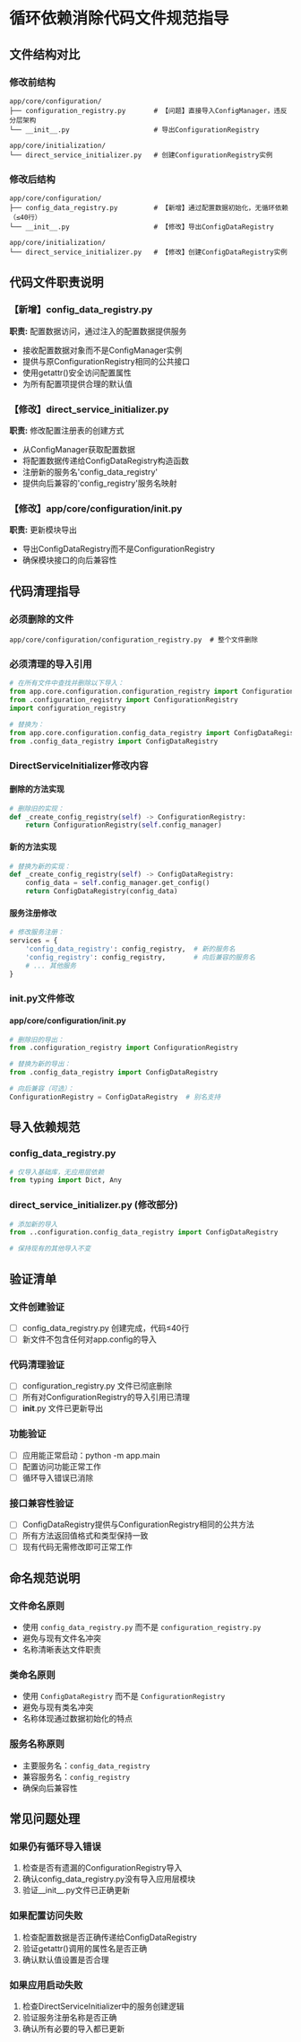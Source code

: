 # 循环依赖消除代码文件规范指导

## 文件结构对比

### 修改前结构
```
app/core/configuration/
├── configuration_registry.py       # 【问题】直接导入ConfigManager，违反分层架构
└── __init__.py                     # 导出ConfigurationRegistry

app/core/initialization/
└── direct_service_initializer.py   # 创建ConfigurationRegistry实例
```

### 修改后结构
```
app/core/configuration/
├── config_data_registry.py         # 【新增】通过配置数据初始化，无循环依赖（≤40行）
└── __init__.py                     # 【修改】导出ConfigDataRegistry

app/core/initialization/
└── direct_service_initializer.py   # 【修改】创建ConfigDataRegistry实例
```

## 代码文件职责说明

### 【新增】config_data_registry.py
**职责:** 配置数据访问，通过注入的配置数据提供服务
- 接收配置数据对象而不是ConfigManager实例
- 提供与原ConfigurationRegistry相同的公共接口
- 使用getattr()安全访问配置属性
- 为所有配置项提供合理的默认值

### 【修改】direct_service_initializer.py
**职责:** 修改配置注册表的创建方式
- 从ConfigManager获取配置数据
- 将配置数据传递给ConfigDataRegistry构造函数
- 注册新的服务名'config_data_registry'
- 提供向后兼容的'config_registry'服务名映射

### 【修改】app/core/configuration/__init__.py
**职责:** 更新模块导出
- 导出ConfigDataRegistry而不是ConfigurationRegistry
- 确保模块接口的向后兼容性

## 代码清理指导

### 必须删除的文件
```
app/core/configuration/configuration_registry.py  # 整个文件删除
```

### 必须清理的导入引用
```python
# 在所有文件中查找并删除以下导入：
from app.core.configuration.configuration_registry import ConfigurationRegistry
from .configuration_registry import ConfigurationRegistry
import configuration_registry

# 替换为：
from app.core.configuration.config_data_registry import ConfigDataRegistry
from .config_data_registry import ConfigDataRegistry
```

### DirectServiceInitializer修改内容

#### 删除的方法实现
```python
# 删除旧的实现：
def _create_config_registry(self) -> ConfigurationRegistry:
    return ConfigurationRegistry(self.config_manager)
```

#### 新的方法实现
```python
# 替换为新的实现：
def _create_config_registry(self) -> ConfigDataRegistry:
    config_data = self.config_manager.get_config()
    return ConfigDataRegistry(config_data)
```

#### 服务注册修改
```python
# 修改服务注册：
services = {
    'config_data_registry': config_registry,  # 新的服务名
    'config_registry': config_registry,       # 向后兼容的服务名
    # ... 其他服务
}
```

### __init__.py文件修改

#### app/core/configuration/__init__.py
```python
# 删除旧的导出：
from .configuration_registry import ConfigurationRegistry

# 替换为新的导出：
from .config_data_registry import ConfigDataRegistry

# 向后兼容（可选）：
ConfigurationRegistry = ConfigDataRegistry  # 别名支持
```

## 导入依赖规范

### config_data_registry.py
```python
# 仅导入基础库，无应用层依赖
from typing import Dict, Any
```

### direct_service_initializer.py (修改部分)
```python
# 添加新的导入
from ..configuration.config_data_registry import ConfigDataRegistry

# 保持现有的其他导入不变
```

## 验证清单

### 文件创建验证
- [ ] config_data_registry.py 创建完成，代码≤40行
- [ ] 新文件不包含任何对app.config的导入

### 代码清理验证
- [ ] configuration_registry.py 文件已彻底删除
- [ ] 所有对ConfigurationRegistry的导入引用已清理
- [ ] __init__.py 文件已更新导出

### 功能验证
- [ ] 应用能正常启动：python -m app.main
- [ ] 配置访问功能正常工作
- [ ] 循环导入错误已消除

### 接口兼容性验证
- [ ] ConfigDataRegistry提供与ConfigurationRegistry相同的公共方法
- [ ] 所有方法返回值格式和类型保持一致
- [ ] 现有代码无需修改即可正常工作

## 命名规范说明

### 文件命名原则
- 使用 `config_data_registry.py` 而不是 `configuration_registry.py`
- 避免与现有文件名冲突
- 名称清晰表达文件职责

### 类命名原则
- 使用 `ConfigDataRegistry` 而不是 `ConfigurationRegistry`
- 避免与现有类名冲突
- 名称体现通过数据初始化的特点

### 服务名称原则
- 主要服务名：`config_data_registry`
- 兼容服务名：`config_registry`
- 确保向后兼容性

## 常见问题处理

### 如果仍有循环导入错误
1. 检查是否有遗漏的ConfigurationRegistry导入
2. 确认config_data_registry.py没有导入应用层模块
3. 验证__init__.py文件已正确更新

### 如果配置访问失败
1. 检查配置数据是否正确传递给ConfigDataRegistry
2. 验证getattr()调用的属性名是否正确
3. 确认默认值设置是否合理

### 如果应用启动失败
1. 检查DirectServiceInitializer中的服务创建逻辑
2. 验证服务注册名称是否正确
3. 确认所有必要的导入都已更新